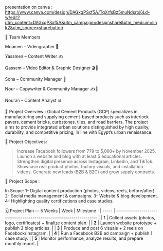 presentation on canva : 
https://www.canva.com/design/DAGxgPSxf5A/TqXrfsBz5muNdsroj6Ld-w/edit?utm_content=DAGxgPSxf5A&utm_campaign=designshare&utm_medium=link2&utm_source=sharebutton

👥 Team Members

Moamen – Videographer 🎥

Yassmen – Content Writer ✍

Qassem – Video Editor & Graphic Designer 🎬🎨

Soha – Community Manager 👥

Nour – Copywriter & Community Manager ✍👥

Nouran – Content Analyst 📊

📌 Project Overview : 
Global Cement Products (GCP) specializes in manufacturing and supplying cement-based products such as interlock pavers, cement bricks, curbstones, tiles, and road barriers.
The project aims to provide integrated urban solutions distinguished by high quality, durability, and competitive pricing, in line with Egypt’s urban renaissance.

🎯 Project Objectives: 

> Increase Facebook followers from 779 to 5,000+ by November 2025.
> Launch a website and blog with at least 5 educational articles.
> Strengthen digital presence across Instagram, LinkedIn, and TikTok.
> Showcase real product photos, factory visuals, and installation videos.
> Generate new leads (B2B & B2C) and grow supply contracts.

📂 Project Scope : 

In Scope:
1- Digital content production (photos, videos, reels, before/after).
2- Social media management & campaigns.
3- Website & blog development.
4- Highlighting quality certifications and case studies.

🗓 Project Plan — 5 Weeks
| Week  | Milestone                                                            |
| ----- | -------------------------------------------------------------------- |
| **1** | Collect assets (photos, logo, certificates) + finalize content plan. |
| **2** | Launch website prototype + publish 2 blog articles.                  |
| **3** | Produce and post 6 visuals + 2 reels on Facebook/Instagram.          |
| **4** | Run a Facebook B2B ad campaign + publish 1 case study.               |
| **5** | Monitor performance, analyze results, and prepare monthly report.    |
